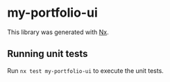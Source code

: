 # my-portfolio-ui

This library was generated with [Nx](https://nx.dev).

## Running unit tests

Run `nx test my-portfolio-ui` to execute the unit tests.
